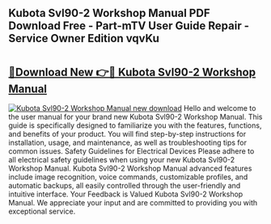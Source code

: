 ## Kubota Svl90-2 Workshop Manual PDF Download Free - Part-mTV User Guide Repair - Service Owner Edition vqvKu

# <h2><a href="http://bc93224.oget.top/?id=Kubota+Svl90-2+Workshop+Manual">🔗Download New 👉🔴 Kubota Svl90-2 Workshop Manual</a></h2>

[![Kubota Svl90-2 Workshop Manual new download](https://i.imgur.com/5g1atiW.png)](http://bc93224.oget.top/?id=Kubota+Svl90-2+Workshop+Manual)
Hello and welcome to the user manual for your brand new Kubota Svl90-2 Workshop Manual. This guide is specifically designed to familiarize you with the features, functions, and benefits of your product. You will find step-by-step instructions for installation, usage, and maintenance, as well as troubleshooting tips for common issues. Safety Guidelines for Electrical Devices Please adhere to all electrical safety guidelines when using your new Kubota Svl90-2 Workshop Manual. Kubota Svl90-2 Workshop Manual advanced features include image recognition, voice commands, customizable profiles, and automatic backups, all easily controlled through the user-friendly and intuitive interface. Your Feedback is Valued Kubota Svl90-2 Workshop Manual. We appreciate your input and are committed to providing you with exceptional service.
